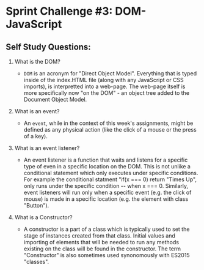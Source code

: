 
# Sprint Challenge #3: DOM-JavaScript 

## Self Study Questions:

1. What is the DOM?
    *  `DOM` is an acronym for "Direct Object Model".  Everything that is typed inside of the index.HTML file (along with any JavaScript or CSS imports), is interpretted into a web-page.  The web-page itself is more specifically now "on the DOM" - an object tree added to the Document Object Model.

2. What is an event?
    * An `event`, while in the context of this week's assignments, might be defined as any physical action (like the click of a mouse or the press of a key).

3. What is an event listener?
    * An event listener is a function that waits and listens for a specific type of even in a specific location on the DOM.  This is not unlike a conditional statement which only executes under specific conditions.  For example the conditional statment "if(x === 0) return "Times Up", only runs under the specific condition -- when x === 0.  Similarly, event listeners will run only when a specific event (e.g. the click of mouse) is made in a specific location (e.g. the element with class "Button").
4. What is a Constructor?
    * A constructor is a part of a class which is typically used to set the stage of instances created from that
    class.  Initial values and importing of elements that will be needed to run any methods existing on the class
    will be found in the constructor.  The term "Constructor" is also sometimes used synonomously with ES2015 "classes".